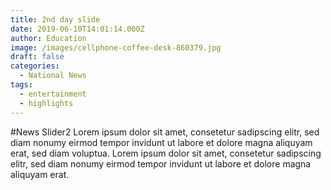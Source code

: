 ```yaml
---
title: 2nd day slide
date: 2019-06-10T14:01:14.000Z
author: Education
image: /images/cellphone-coffee-desk-860379.jpg
draft: false
categories:
  - National News
tags:
  - entertainment
  - highlights
---
```


#News Slider2
Lorem ipsum dolor sit amet, consetetur sadipscing elitr, sed diam nonumy eirmod tempor invidunt ut labore et dolore magna aliquyam erat, sed diam voluptua. Lorem ipsum dolor sit amet, consetetur sadipscing elitr, sed diam nonumy eirmod tempor invidunt ut labore et dolore magna aliquyam erat.
